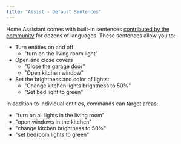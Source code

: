 ```yaml
---
title: "Assist - Default Sentences"
---
```


Home Assistant comes with built-in sentences [contributed by the community](https://github.com/home-assistant/intents/) for dozens of languages.
These sentences allow you to:

* Turn entities on and off
    * "turn on the living room light"
* Open and close covers
    * "Close the garage door"
    * "Open kitchen window"
* Set the brightness and color of lights:
    * "Change kitchen lights brightness to 50%"
    * "Set bed light to green"
    
In addition to individual entities, commands can target areas:

* "turn on all lights in the living room"
* "open windows in the kitchen"
* "change kitchen brightness to 50%"
* "set bedroom lights to green"

